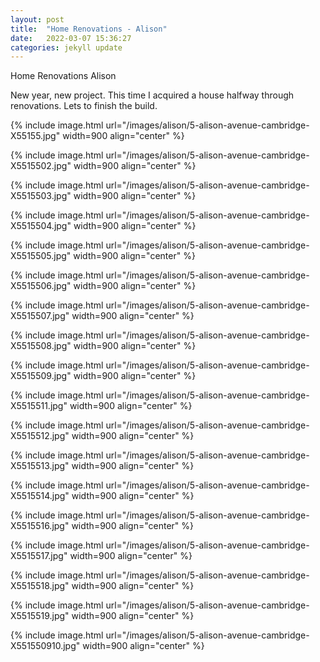 ```yaml
---
layout: post
title:  "Home Renovations - Alison"
date:   2022-03-07 15:36:27
categories: jekyll update
---
```


Home Renovations Alison


New year, new project. This time I acquired a house halfway through renovations. Lets to finish the build.

{% include image.html url="/images/alison/5-alison-avenue-cambridge-X55155.jpg" width=900 align="center" %}

{% include image.html url="/images/alison/5-alison-avenue-cambridge-X5515502.jpg" width=900 align="center" %}

{% include image.html url="/images/alison/5-alison-avenue-cambridge-X5515503.jpg" width=900 align="center" %}

{% include image.html url="/images/alison/5-alison-avenue-cambridge-X5515504.jpg" width=900 align="center" %}

{% include image.html url="/images/alison/5-alison-avenue-cambridge-X5515505.jpg" width=900 align="center" %}

{% include image.html url="/images/alison/5-alison-avenue-cambridge-X5515506.jpg" width=900 align="center" %}

{% include image.html url="/images/alison/5-alison-avenue-cambridge-X5515507.jpg" width=900 align="center" %}

{% include image.html url="/images/alison/5-alison-avenue-cambridge-X5515508.jpg" width=900 align="center" %}

{% include image.html url="/images/alison/5-alison-avenue-cambridge-X5515509.jpg" width=900 align="center" %}

{% include image.html url="/images/alison/5-alison-avenue-cambridge-X5515511.jpg" width=900 align="center" %}

{% include image.html url="/images/alison/5-alison-avenue-cambridge-X5515512.jpg" width=900 align="center" %}

{% include image.html url="/images/alison/5-alison-avenue-cambridge-X5515513.jpg" width=900 align="center" %}

{% include image.html url="/images/alison/5-alison-avenue-cambridge-X5515514.jpg" width=900 align="center" %}

{% include image.html url="/images/alison/5-alison-avenue-cambridge-X5515516.jpg" width=900 align="center" %}

{% include image.html url="/images/alison/5-alison-avenue-cambridge-X5515517.jpg" width=900 align="center" %}

{% include image.html url="/images/alison/5-alison-avenue-cambridge-X5515518.jpg" width=900 align="center" %}

{% include image.html url="/images/alison/5-alison-avenue-cambridge-X5515519.jpg" width=900 align="center" %}

{% include image.html url="/images/alison/5-alison-avenue-cambridge-X551550910.jpg" width=900 align="center" %}

